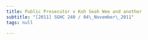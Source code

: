 ```yaml
---
title: Public Prosecutor v Koh Seah Wee and another
subtitle: "[2011] SGHC 240 / 04\_November\_2011"
tags: null

---
```


